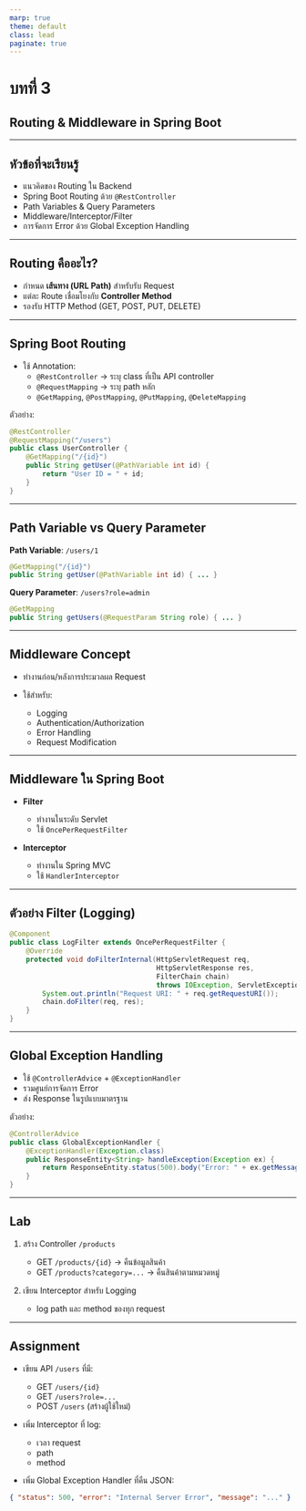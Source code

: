 ```yaml
---
marp: true
theme: default
class: lead
paginate: true
---
```


# บทที่ 3  
## Routing & Middleware in Spring Boot

---

## หัวข้อที่จะเรียนรู้
- แนวคิดของ Routing ใน Backend  
- Spring Boot Routing ด้วย `@RestController`  
- Path Variables & Query Parameters  
- Middleware/Interceptor/Filter  
- การจัดการ Error ด้วย Global Exception Handling

---

## Routing คืออะไร?

- กำหนด **เส้นทาง (URL Path)** สำหรับรับ Request  
- แต่ละ Route เชื่อมโยงกับ **Controller Method**  
- รองรับ HTTP Method (GET, POST, PUT, DELETE)  

---

## Spring Boot Routing

- ใช้ Annotation:  
  - `@RestController` → ระบุ class ที่เป็น API controller  
  - `@RequestMapping` → ระบุ path หลัก  
  - `@GetMapping`, `@PostMapping`, `@PutMapping`, `@DeleteMapping`  

ตัวอย่าง:  

```java
@RestController
@RequestMapping("/users")
public class UserController {
    @GetMapping("/{id}")
    public String getUser(@PathVariable int id) {
        return "User ID = " + id;
    }
}
````

---

## Path Variable vs Query Parameter

**Path Variable**: `/users/1`

```java
@GetMapping("/{id}")
public String getUser(@PathVariable int id) { ... }
```

**Query Parameter**: `/users?role=admin`

```java
@GetMapping
public String getUsers(@RequestParam String role) { ... }
```

---

## Middleware Concept

* ทำงานก่อน/หลังการประมวลผล Request
* ใช้สำหรับ:

  * Logging
  * Authentication/Authorization
  * Error Handling
  * Request Modification

---

## Middleware ใน Spring Boot

* **Filter**

  * ทำงานในระดับ Servlet
  * ใช้ `OncePerRequestFilter`

* **Interceptor**

  * ทำงานใน Spring MVC
  * ใช้ `HandlerInterceptor`

---

## ตัวอย่าง Filter (Logging)

```java
@Component
public class LogFilter extends OncePerRequestFilter {
    @Override
    protected void doFilterInternal(HttpServletRequest req, 
                                    HttpServletResponse res,
                                    FilterChain chain) 
                                    throws IOException, ServletException {
        System.out.println("Request URI: " + req.getRequestURI());
        chain.doFilter(req, res);
    }
}
```

---

## Global Exception Handling

* ใช้ `@ControllerAdvice` + `@ExceptionHandler`
* รวมศูนย์การจัดการ Error
* ส่ง Response ในรูปแบบมาตรฐาน

ตัวอย่าง:

```java
@ControllerAdvice
public class GlobalExceptionHandler {
    @ExceptionHandler(Exception.class)
    public ResponseEntity<String> handleException(Exception ex) {
        return ResponseEntity.status(500).body("Error: " + ex.getMessage());
    }
}
```

---

## Lab 

1. สร้าง Controller `/products`

   * GET `/products/{id}` → คืนข้อมูลสินค้า
   * GET `/products?category=...` → คืนสินค้าตามหมวดหมู่

2. เขียน Interceptor สำหรับ Logging

   * log path และ method ของทุก request

---

## Assignment

* เขียน API `/users` ที่มี:

  * GET `/users/{id}`
  * GET `/users?role=...`
  * POST `/users` (สร้างผู้ใช้ใหม่)

* เพิ่ม Interceptor ที่ log:

  * เวลา request
  * path
  * method

* เพิ่ม Global Exception Handler ที่คืน JSON:

```json
{ "status": 500, "error": "Internal Server Error", "message": "..." }
```
